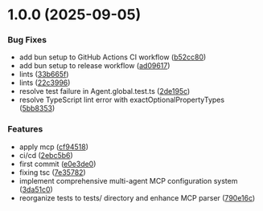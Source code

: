 # 1.0.0 (2025-09-05)


### Bug Fixes

* add bun setup to GitHub Actions CI workflow ([b52cc80](https://github.com/agentinit/agentinit/commit/b52cc80aaa5427f28bec728dd07c1470cdf1540c))
* add bun setup to release workflow ([ad09617](https://github.com/agentinit/agentinit/commit/ad096176a903e860c6f5eab6a8ad845b2beefa7c))
* lints ([33b665f](https://github.com/agentinit/agentinit/commit/33b665f2bf0f6b30995f70feb96d1782a5312010))
* lints ([22c3996](https://github.com/agentinit/agentinit/commit/22c3996f1df4825e7c346c027081a127bd072c33))
* resolve test failure in Agent.global.test.ts ([2de195c](https://github.com/agentinit/agentinit/commit/2de195c593c3f5fdaf7e809098af1b2c74836f48))
* resolve TypeScript lint error with exactOptionalPropertyTypes ([5bb8353](https://github.com/agentinit/agentinit/commit/5bb8353d20ae8159958f9b17aeb338196ac110b8))


### Features

* apply mcp ([cf94518](https://github.com/agentinit/agentinit/commit/cf94518d05c494f755d0e56d7bc70b9aa0efdb30))
* ci/cd ([2ebc5b6](https://github.com/agentinit/agentinit/commit/2ebc5b6c0b7599eebaaa703e10d881b8a8ed1080))
* first commit ([e0e3de0](https://github.com/agentinit/agentinit/commit/e0e3de040aed1ebacea26a05d780ca0b143bb3ae))
* fixing tsc ([7e35782](https://github.com/agentinit/agentinit/commit/7e3578216d6d541e02e745b96541a21515690e20))
* implement comprehensive multi-agent MCP configuration system ([3da51c0](https://github.com/agentinit/agentinit/commit/3da51c036c24faa49437db61fadad72bc9712f03))
* reorganize tests to tests/ directory and enhance MCP parser ([790e16c](https://github.com/agentinit/agentinit/commit/790e16c289354acc5b6a81e814b70b409263247b))
